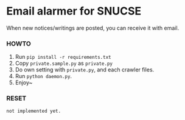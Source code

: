Email alarmer for SNUCSE
=========================

When new notices/writings are posted, you can receive it with email.

### HOWTO
1. Run ```pip install -r requirements.txt```
2. Copy ```private.sample.py``` as ```private.py```
3. Do own setting with ```private.py```, and each crawler files.
4. Run ```python daemon.py```.
5. Enjoy~

### RESET
~~~If you want to reset settings to original, remove ```data.db```.~~~<br>
not implemented yet.

